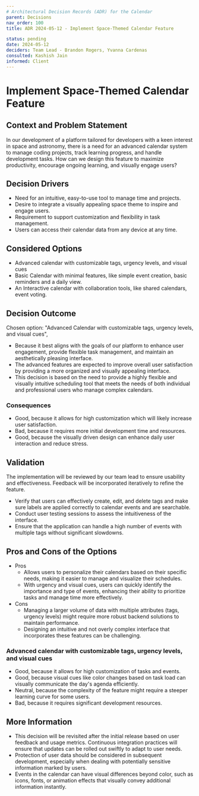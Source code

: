 ```yaml
---
# Architectural Decision Records (ADR) for the Calendar
parent: Decisions
nav_order: 100
title: ADR 2024-05-12 - Implement Space-Themed Calendar Feature

status: pending
date: 2024-05-12
deciders: Team Lead - Brandon Rogers, Yvanna Cardenas
consulted: Kashish Jain
informed: Client
---
```

<!-- markdownlint-disable-next-line MD025 -->
# Implement Space-Themed Calendar Feature

## Context and Problem Statement

In our development of a platform tailored for developers with a keen interest in space and astronomy, there is a need for an advanced calendar system to manage coding projects, track learning progress, and handle development tasks. How can we design this feature to maximize productivity, encourage ongoing learning, and visually engage users?

## Decision Drivers

* Need for an intuitive, easy-to-use tool to manage time and projects.
* Desire to integrate a visually appealing space theme to inspire and engage users.
* Requirement to support customization and flexibility in task management.
* Users can access their calendar data from any device at any time.

## Considered Options

* Advanced calendar with customizable tags, urgency levels, and visual cues
* Basic Calendar with minimal features, like simple event creation, basic reminders and a daily view.
* An Interactive calendar with collaboration tools, like shared calendars, event voting.

## Decision Outcome

Chosen option: "Advanced Calendar with customizable tags, urgency levels, and visual cues", 
* Because it best aligns with the goals of our platform to enhance user engagement, provide flexible task management, and maintain an aesthetically pleasing interface. 
*  The advanced features are expected to improve overall user satisfaction by providing a more organized and visually appealing interface.
*  This decision is based on the need to provide a highly flexible and visually intuitive scheduling tool that meets the needs of both individual and professional users who manage complex calendars.

### Consequences

* Good, because it allows for high customization which will likely increase user satisfaction.
* Bad, because it requires more initial development time and resources.
* Good, because the visually driven design can enhance daily user interaction and reduce stress.

## Validation

The implementation will be reviewed by our team lead to ensure usability and effectiveness. Feedback will be incorporated iteratively to refine the feature.
* Verify that users can effectively create, edit, and delete tags and make sure labels are applied correctly to calendar events and are searchable.
* Conduct user testing sessions to assess the intuitiveness of the interface.
* Ensure that the application can handle a high number of events with multiple tags without significant slowdowns.

## Pros and Cons of the Options
* Pros
  * Allows users to personalize their calendars based on their specific needs, making it easier to manage and visualize their schedules.
  * With urgency and visual cues, users can quickly identify the importance and type of events, enhancing their ability to prioritize tasks and manage time more effectively.
* Cons
  * Managing a larger volume of data with multiple attributes (tags, urgency levels) might require more robust backend solutions to maintain performance.
  * Designing an intuitive and not overly complex interface that incorporates these features can be challenging.

### Advanced calendar with customizable tags, urgency levels, and visual cues

* Good, because it allows for high customization of tasks and events.
* Good, because visual cues like color changes based on task load can visually communicate the day's agenda efficiently.
* Neutral, because the complexity of the feature might require a steeper learning curve for some users.
* Bad, because it requires significant development resources.

## More Information

* This decision will be revisited after the initial release based on user feedback and usage metrics. Continuous integration practices will ensure that updates can be rolled out swiftly to adapt to user needs.
* Protection of user data should be considered in subsequent development, especially when dealing with potentially sensitive information marked by users.
* Events in the calendar can have visual differences beyond color, such as icons, fonts, or animation effects that visually convey additional information instantly.